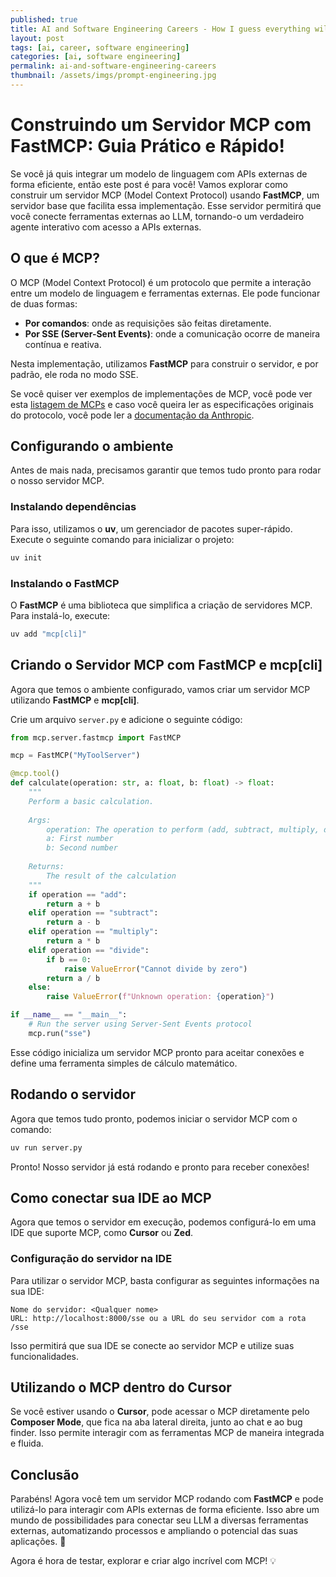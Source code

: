 ```yaml
---
published: true
title: AI and Software Engineering Careers - How I guess everything will change
layout: post
tags: [ai, career, software engineering]
categories: [ai, software engineering]
permalink: ai-and-software-engineering-careers
thumbnail: /assets/imgs/prompt-engineering.jpg
---
```


# Construindo um Servidor MCP com FastMCP: Guia Prático e Rápido!

Se você já quis integrar um modelo de linguagem com APIs externas de forma eficiente, então este post é para você! Vamos explorar como construir um servidor MCP (Model Context Protocol) usando **FastMCP**, um servidor base que facilita essa implementação. Esse servidor permitirá que você conecte ferramentas externas ao LLM, tornando-o um verdadeiro agente interativo com acesso a APIs externas.

## O que é MCP?

O MCP (Model Context Protocol) é um protocolo que permite a interação entre um modelo de linguagem e ferramentas externas. Ele pode funcionar de duas formas:
- **Por comandos**: onde as requisições são feitas diretamente.
- **Por SSE (Server-Sent Events)**: onde a comunicação ocorre de maneira contínua e reativa.

Nesta implementação, utilizamos **FastMCP** para construir o servidor, e por padrão, ele roda no modo SSE.

Se você quiser ver exemplos de implementações de MCP, você pode ver esta [listagem de MCPs](https://mcp.so/) e caso você queira ler as especificações originais do protocolo, você pode ler a [documentação da Anthropic](http://anthropic.com/news/model-context-protocol).

## Configurando o ambiente

Antes de mais nada, precisamos garantir que temos tudo pronto para rodar o nosso servidor MCP.

### Instalando dependências
Para isso, utilizamos o **uv**, um gerenciador de pacotes super-rápido. Execute o seguinte comando para inicializar o projeto:

```bash
uv init
```

### Instalando o FastMCP

O **FastMCP** é uma biblioteca que simplifica a criação de servidores MCP. Para instalá-lo, execute:

```bash
uv add "mcp[cli]"
```

## Criando o Servidor MCP com FastMCP e mcp[cli]

Agora que temos o ambiente configurado, vamos criar um servidor MCP utilizando **FastMCP** e **mcp[cli]**.

Crie um arquivo `server.py` e adicione o seguinte código:

```python
from mcp.server.fastmcp import FastMCP

mcp = FastMCP("MyToolServer")

@mcp.tool()
def calculate(operation: str, a: float, b: float) -> float:
    """
    Perform a basic calculation.
    
    Args:
        operation: The operation to perform (add, subtract, multiply, divide)
        a: First number
        b: Second number
        
    Returns:
        The result of the calculation
    """
    if operation == "add":
        return a + b
    elif operation == "subtract":
        return a - b
    elif operation == "multiply":
        return a * b
    elif operation == "divide":
        if b == 0:
            raise ValueError("Cannot divide by zero")
        return a / b
    else:
        raise ValueError(f"Unknown operation: {operation}")

if __name__ == "__main__":
    # Run the server using Server-Sent Events protocol
    mcp.run("sse")
```

Esse código inicializa um servidor MCP pronto para aceitar conexões e define uma ferramenta simples de cálculo matemático.

## Rodando o servidor
Agora que temos tudo pronto, podemos iniciar o servidor MCP com o comando:

```bash
uv run server.py
```

Pronto! Nosso servidor já está rodando e pronto para receber conexões!

## Como conectar sua IDE ao MCP

Agora que temos o servidor em execução, podemos configurá-lo em uma IDE que suporte MCP, como **Cursor** ou **Zed**.

### Configuração do servidor na IDE
Para utilizar o servidor MCP, basta configurar as seguintes informações na sua IDE:

```
Nome do servidor: <Qualquer nome>
URL: http://localhost:8000/sse ou a URL do seu servidor com a rota /sse
```

Isso permitirá que sua IDE se conecte ao servidor MCP e utilize suas funcionalidades.

## Utilizando o MCP dentro do Cursor

Se você estiver usando o **Cursor**, pode acessar o MCP diretamente pelo **Composer Mode**, que fica na aba lateral direita, junto ao chat e ao bug finder. Isso permite interagir com as ferramentas MCP de maneira integrada e fluida.

## Conclusão

Parabéns! Agora você tem um servidor MCP rodando com **FastMCP** e pode utilizá-lo para interagir com APIs externas de forma eficiente. Isso abre um mundo de possibilidades para conectar seu LLM a diversas ferramentas externas, automatizando processos e ampliando o potencial das suas aplicações. 🚀

Agora é hora de testar, explorar e criar algo incrível com MCP! 💡

